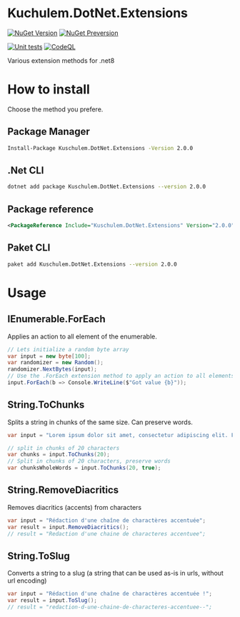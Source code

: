# Kuchulem.DotNet.Extensions

[![NuGet Version](https://img.shields.io/nuget/v/Kuchulem.DotNet.Extensions?label=Nuget%20version&logo=nuget)](https://www.nuget.org/packages/Kuchulem.DotNet.Extensions/)
[![NuGet Preversion](https://img.shields.io/nuget/vpre/Kuchulem.DotNet.Extensions?label=Nuget%20prerelease&logo=nuget)](https://www.nuget.org/packages/Kuchulem.DotNet.Extensions/)


[![Unit tests](https://github.com/Kuchulem/DotNet.Extensions/actions/workflows/tests.yml/badge.svg?branch=main)](https://github.com/Kuchulem/DotNet.Extensions/actions/workflows/tests.yml) [![CodeQL](https://github.com/Kuchulem/DotNet.Extensions/actions/workflows/codeql.yml/badge.svg?branch=main)](https://github.com/Kuchulem/DotNet.Extensions/actions/workflows/codeql.yml)

Various extension methods for .net8

# How to install

Choose the method you prefere.

## Package Manager

```sh
Install-Package Kuschulem.DotNet.Extensions -Version 2.0.0
```

## .Net CLI

```sh
dotnet add package Kuschulem.DotNet.Extensions --version 2.0.0
```

## Package reference

```xml
<PackageReference Include="Kuschulem.DotNet.Extensions" Version="2.0.0" />
```

## Paket CLI

```sh
paket add Kuschulem.DotNet.Extensions --version 2.0.0
```

# Usage

## IEnumerable.ForEach

Applies an action to all element of the enumerable.

```csharp
// Lets initialize a random byte array
var input = new byte[100];
var randomizer = new Random();
randomizer.NextBytes(input);
// Use the .ForEach extension method to apply an action to all elements
input.ForEach(b => Console.WriteLine($"Got value {b}"));
```

## String.ToChunks

Splits a string in chunks of the same size. Can preserve words.

```csharp
var input = "Lorem ipsum dolor sit amet, consectetur adipiscing elit. Fusce dictum dictum orci, et placerat quam egestas vitae. Duis sed nisi.";

// split in chunks of 20 characters
var chunks = input.ToChunks(20);
// Split in chunks of 20 characters, preserve words
var chunksWholeWords = input.ToChunks(20, true);
```

## String.RemoveDiacritics

Removes diacritics (accents) from characters

```csharp
var input = "Rédaction d'une chaîne de charactères accentuée";
var result = input.RemoveDiacritics();
// result = "Redaction d'une chaine de characteres accentuee";
```

## String.ToSlug

Converts a string to a slug (a string that can be used as-is in urls, without url encoding)

```csharp
var input = "Rédaction d'une chaîne de charactères accentuée !";
var result = input.ToSlug();
// result = "redaction-d-une-chaine-de-characteres-accentuee--";
```
